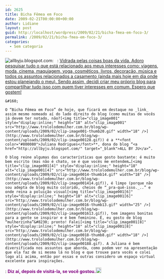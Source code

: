 ```yaml
---
id: 2625
title: Bicha Fêmea em Foco
date: 2009-02-21T00:00:00+00:00
author: Lidiane
layout: post
guid: http://localhost/wordpress/2009/02/21/bicha-fmea-em-foco-3/
permalink: /2009/02/21/bicha-fmea-em-foco-3/
categories:
  - Sem categoria
---
```

 <img title="allbyju.blogspot.com" style="display:inline;margin-left:0;margin-right:0;" alt="allbyju.blogspot.com" src="http://4.bp.blogspot.com/_lap4vw94izw/SZHCgxR9jLI/AAAAAAAAAAg/ungwbaCtP7E/S220/namaskar-000.jpg" align="left" />
:   &#160;
:   <a href="http://allbyju.blogspot.com/" target="_blank">Vidrada pelas coisas boas da vida. Adoro pesquisar tudo o que está relacionado aos meus interesses como: viagens, moda, cinema, maquiagem, yoga, cosméticos, livros, decoração, música e todos os assuntos relacionados a casamento (ainda mais hoje em dia onde estou planejando o meu). Sendo assim, decidi criar meu próprio blog para compartilhar tudo isso com quem tiver interesses em comum. Espero que gostem!</a> </p> 
    
    &#160;
    
    O “Bicha Fêmea em Foco” de hoje, que ficará em destaque no _link_ assim mesmo nomeado aí do lado direito do blog (como muitas de vocês já devem ter notado, não?[<img title="clip_image001" style="display:inline;" height="18" alt="clip_image001" src="http://www.trololodemulher.com.br/blog/wp-content/uploads/2009/02/clip-image001-thumb20.gif" width="18" />](http://www.trololodemulher.com.br/blog/wp-content/uploads/2009/02/clip-image00128.gif)) é a **<font color="#800080">Juliana Rodrigues</font>**, dona do blog “<a href="http://allbyju.blogspot.com/" target="_blank">ALL BY JU</a>”.
    
    O blog reúne algumas das características que gosto bastante: é muito bem escrito (mas não é chato, se é que vocês me entendem…[<img title="clip_image001[4]" style="display:inline;" height="18" alt="clip_image001[4]" src="http://www.trololodemulher.com.br/blog/wp-content/uploads/2009/02/clip-image0014-thumb14.gif" width="18" />](http://www.trololodemulher.com.br/blog/wp-content/uploads/2009/02/clip-image001414.gif)), é limpo (porque não sou adepta de blog muito colorido, cheios de “_pra-quê-isso._..” e onde reina a poluição visual[<img title="clip_image001[6]" style="display:inline;" height="18" alt="clip_image001[6]" src="http://www.trololodemulher.com.br/blog/wp-content/uploads/2009/02/clip-image0016-thumb13.gif" width="25" />](http://www.trololodemulher.com.br/blog/wp-content/uploads/2009/02/clip-image001613.gif)), tem imagens bonitas para a gente se inspirar e é bem feminino. É, eu gosto de blog “mulherzinha”&#8230; pronto! Falei[<img title="clip_image001[8]" style="display:inline;" height="18" alt="clip_image001[8]" src="http://www.trololodemulher.com.br/blog/wp-content/uploads/2009/02/clip-image0018-thumb8.gif" width="18" />](http://www.trololodemulher.com.br/blog/wp-content/uploads/2009/02/clip-image00188.gif). A Juliana é bem diversificada nos assuntos que aborda, como podem ver na apresentação que ela faz de si mesma lá no blog e que trouxe para vocês e colei logo ali acima, então por essas e outras considero um espaço virtual excelente para inspirações.


:   **<font color="#800080">Diz aí, depois de visitá-la, se você gostou.<a href="http://www.trololodemulher.com.br/blog/wp-content/uploads/2009/02/clip-image001104.gif"><img title="clip_image001[10]" style="display:inline;" height="18" alt="clip_image001[10]" src="http://www.trololodemulher.com.br/blog/wp-content/uploads/2009/02/clip-image00110-thumb4.gif" width="18" /></a></font>**</p>